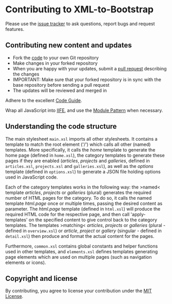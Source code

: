 # Contributing to XML-to-Bootstrap

Please use the [issue tracker](https://github.com/acch/XML-to-bootstrap/issues) to ask questions, report bugs and request features.

## Contributing new content and updates

- Fork the [code](https://github.com/acch/XML-to-bootstrap) to your own Git repository
- Make changes in your forked repository
- When you are happy with your updates, submit a [pull request](https://github.com/acch/XML-to-bootstrap/pull/new/master) describing the changes
- IMPORTANT: Make sure that your forked repository is in sync with the base repository before sending a pull request
- The updates will be reviewed and merged in

Adhere to the excellent [Code Guide](http://codeguide.co/).

Wrap all JavaScript into [IIFE](http://benalman.com/news/2010/11/immediately-invoked-function-expression/), and use the [Module Pattern](http://www.adequatelygood.com/JavaScript-Module-Pattern-In-Depth.html) when necessary.

## Understanding the code structure

The main stylesheet `main.xsl` imports all other stylesheets. It contains a template to match the root element ('/') which calls all other (named) templates. More specifically, it calls the *home* template to generate the home page (defined in `home.xsl`), the category templates to generate these pages if they are enabled (*articles*, *projects* and *galleries*, defined in `articles.xsl`, `projects.xsl` and `galleries.xsl`), as well as the *options* template (defined in `options.xsl`) to generate a JSON file holding options used in JavaScript code.

Each of the category templates works in the following way: the >named< template *articles*, *projects* or *galleries* (plural) generates the required number of HTML pages for the category. To do so, it calls the named template *html.page* once or multiple times, passing the desired content as parameter. The *html.page* template (defined in `html.xsl`) will produce the required HTML code for the respective page, and then call 'apply-templates' on the specified content to give control back to the category templates. The templates >matching< *articles*, *projects* or *galleries* (plural - defined in `overview.xsl`) or *article*, *project* or *gallery* (singular - defined in `detail.xsl`) then produce and format the actual content for the pages.

Furthermore, `common.xsl` contains global constants and helper functions used in other templates, and `elements.xsl` defines templates generating page elements which are used on multiple pages (such as navigation elements or icons).

## Copyright and license

By contributing, you agree to license your contribution under the [MIT License](LICENSE).
